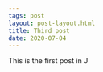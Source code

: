 ```yaml
---
tags: post
layout: post-layout.html
title: Third post
date: 2020-07-04
---
```

This is the first post in J
